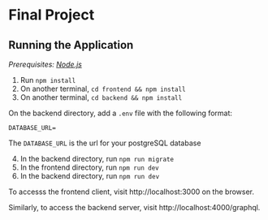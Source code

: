 # Final Project

## Running the Application

_Prerequisites: [Node.js](https://nodejs.org/en/)_

1. Run `npm install`
2. On another terminal, `cd frontend && npm install`
3. On another terminal, `cd backend && npm install`

On the backend directory, add a `.env` file with the following format:

```
DATABASE_URL=
```

The `DATABASE_URL` is the url for your postgreSQL database

4. In the backend directory, run `npm run migrate`
5. In the frontend directory, run `npm run dev`
6. In the backend directory, run `npm run dev`

To accesss the frontend client, visit http://localhost:3000 on the browser.

Similarly, to access the backend server, visit http://localhost:4000/graphql.

